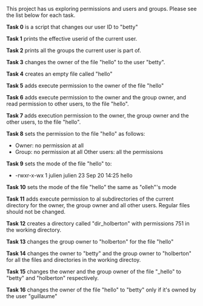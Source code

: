This project has us exploring permissions and users and groups. Please see the list below for each task.

**Task 0** is a script that changes our user ID to "betty"

**Task 1** prints the effective userid of the current user.

**Task 2** prints all the groups the current user is part of.

**Task 3** changes the owner of the file "hello" to the user "betty".

**Task 4** creates an empty file called "hello"

**Task 5** adds execute permission to the owner of the file "hello"

**Task 6** adds execute permission to the owner and the group owner, and read permission to other users, to the file "hello".

**Task 7** adds execution permission to the owner, the group owner and the other users, to the file "hello".

**Task 8** sets the permission to the file "hello" as follows:
* Owner: no permission at all
* Group: no permission at all
 Other users: all the permissions

**Task 9** sets the mode of the file "hello" to:
* -rwxr-x-wx 1 julien julien 23 Sep 20 14:25 hello

**Task 10** sets the mode of the file "hello" the same as "olleh"'s mode

**Task 11** adds execute permission to al subdirectories of the current directory for the owner, the group owner and all other users. Regular files should not be changed.

**Task 12** creates a directory called "dir_holberton" with permissions 751 in the working directory.

**Task 13** changes the group owner to "holberton" for the file "hello"

**Task 14** changes the owner to "betty" and the group owner to "holberton" for all the files and directories in the working directoy.

**Task 15** changes the owner and the group owner of the file "_hello" to "betty" and "holberton" respectively.

**Task 16** changes the owner of the file "hello" to "betty" only if it's owned by the user "guillaume"
